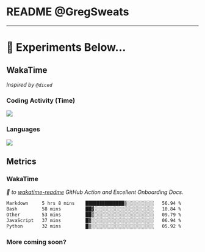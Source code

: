 # README @GregSweats




---
# 🧪 Experiments Below...

## WakaTime

_Inspired by `@diced`_

### Coding Activity (Time)

<a href="https://wakatime.com/@GregSweats" target="_blank"><img src="https://wakatime.com/share/@GregSweats/3e9a92c7-c185-4f55-803f-68a9b7718dc3.png" /></a>

### Languages

<a href="https://wakatime.com/@GregSweats" target="_blank"><img src="https://wakatime.com/share/@GregSweats/18488bb6-6c63-4c8f-bdee-3b8c141f2ad4.png" /></a>

## Metrics

### WakaTime

_🙏 to [wakatime-readme]() GitHub Action and Excellent Onboarding Docs._

<!--START_SECTION:waka-->

```txt
Markdown     5 hrs 8 mins    ██████████████▒░░░░░░░░░░   56.94 %
Bash         58 mins         ██▓░░░░░░░░░░░░░░░░░░░░░░   10.84 %
Other        53 mins         ██▒░░░░░░░░░░░░░░░░░░░░░░   09.79 %
JavaScript   37 mins         █▓░░░░░░░░░░░░░░░░░░░░░░░   06.94 %
Python       32 mins         █▒░░░░░░░░░░░░░░░░░░░░░░░   05.92 %
```

<!--END_SECTION:waka-->

### More coming soon?